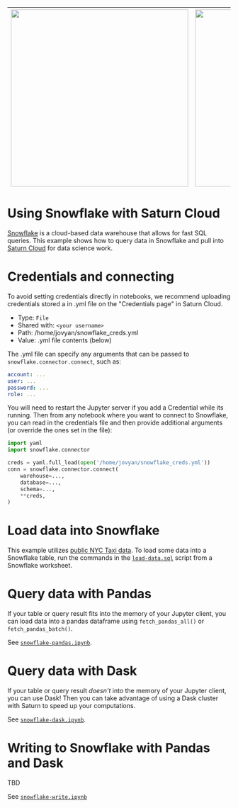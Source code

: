 |<img src="img/snowflake.png" width="400" /> | <img src="img/saturn.png" width="400" />|
| -- | -- |


# Using Snowflake with Saturn Cloud

[Snowflake](https://www.snowflake.com/) is a cloud-based data warehouse that allows for fast SQL queries. This example shows how to query data in Snowflake and pull into [Saturn Cloud](https://www.saturncloud.io/) for data science work. 

# Credentials and connecting

To avoid setting credentials directly in notebooks, we recommend uploading credentials stored a in .yml file on the "Credentials page" in Saturn Cloud.

- Type: `File`
- Shared with: `<your username>`
- Path: /home/jovyan/snowflake_creds.yml
- Value: .yml file contents (below)

The .yml file can specify any arguments that can be passed to `snowflake.connector.connect`, such as:

```yaml
account: ...
user: ...
password: ...
role: ...
```

You will need to restart the Jupyter server if you add a Credential while its running. Then from any notebook where you want to connect to Snowflake, you can read in the credentials file and then provide additional arguments (or override the ones set in the file):

```python
import yaml
import snowflake.connector

creds = yaml.full_load(open('/home/jovyan/snowflake_creds.yml'))
conn = snowflake.connector.connect(
    warehouse=...,
    database=...,
    schema=...,
    **creds,
)
```

# Load data into Snowflake

This example utilizes [public NYC Taxi data](https://www1.nyc.gov/site/tlc/about/tlc-trip-record-data.page). To load some data into a Snowflake table, run the commands in the [`load-data.sql`](load-data.sql) script from a Snowflake worksheet.

# Query data with Pandas

If your table or query result fits into the memory of your Jupyter client, you can load data into a pandas dataframe using `fetch_pandas_all()` or `fetch_pandas_batch()`.

See [`snowflake-pandas.ipynb`](snowflake-pandas.ipynb).

# Query data with Dask

If your table or query result _doesn't_ into the memory of your Jupyter client, you can use Dask! Then you can take advantage of using a Dask cluster with Saturn to speed up your computations.

See [`snowflake-dask.ipynb`](snowflake-dask.ipynb).

# Writing to Snowflake with Pandas and Dask

TBD

See [`snowflake-write.ipynb`](snowflake-write.ipynb)